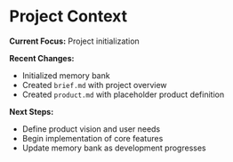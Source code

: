 # Project Context

**Current Focus:** Project initialization

**Recent Changes:**
- Initialized memory bank
- Created `brief.md` with project overview
- Created `product.md` with placeholder product definition

**Next Steps:**
- Define product vision and user needs
- Begin implementation of core features
- Update memory bank as development progresses